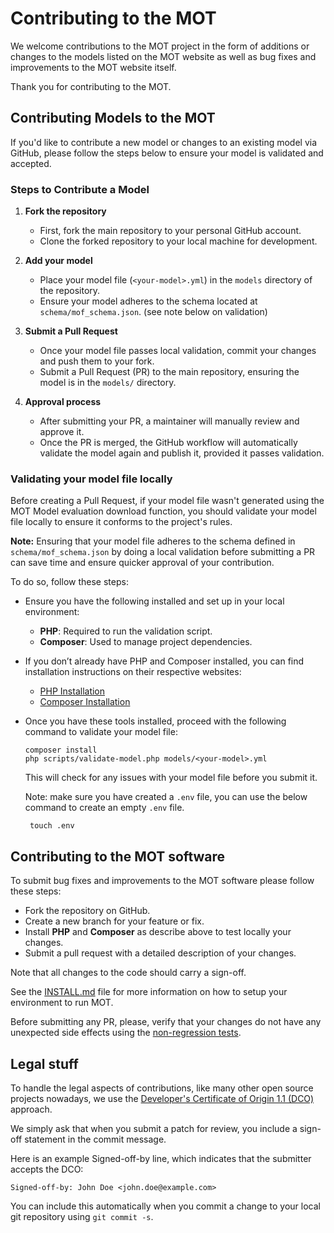 # Contributing to the MOT

We welcome contributions to the MOT project in the form of additions or changes to the models listed
on the MOT website as well as bug fixes and improvements to the MOT website itself.

Thank you for contributing to the MOT.

## Contributing Models to the MOT

If you'd like to contribute a new model or changes to an existing model via GitHub, please follow
the steps below to ensure your model is validated and accepted.

### Steps to Contribute a Model

1. **Fork the repository**
   - First, fork the main repository to your personal GitHub account. 
   - Clone the forked repository to your local machine for development.

2. **Add your model**
   - Place your model file (`<your-model>.yml`) in the `models` directory of the repository.
   - Ensure your model adheres to the schema located at `schema/mof_schema.json`. (see note below on validation)

4. **Submit a Pull Request**
   - Once your model file passes local validation, commit your changes and push them to your fork.
   - Submit a Pull Request (PR) to the main repository, ensuring the model is in the `models/` directory.
   
5. **Approval process**
   - After submitting your PR, a maintainer will manually review and approve it.
   - Once the PR is merged, the GitHub workflow will automatically validate the model again and publish it, provided it passes validation.

### Validating your model file locally

Before creating a Pull Request, if your model file wasn't generated using the MOT Model evaluation download function, you should validate your model file locally to ensure it conforms to the project's rules.

**Note:** Ensuring that your model file adheres to the schema defined in `schema/mof_schema.json` by doing a local validation before submitting a PR can save time and ensure quicker approval of your contribution.

To do so, follow these steps:

- Ensure you have the following installed and set up in your local environment:

  - **PHP**: Required to run the validation script.
  - **Composer**: Used to manage project dependencies.

- If you don’t already have PHP and Composer installed, you can find installation
instructions on their respective websites:
  - [PHP Installation](https://www.php.net/manual/en/install.php)
  - [Composer Installation](https://getcomposer.org/doc/00-intro.md)

- Once you have these tools installed, proceed with the following command to validate your model file:
   ```
  composer install
  php scripts/validate-model.php models/<your-model>.yml
   ```

  This will check for any issues with your model file before you submit it.
  
  Note: make sure you have created a `.env` file, you can use the below command to create an empty `.env` file.
  ```shell
   touch .env
  ```

## Contributing to the MOT software

To submit bug fixes and improvements to the MOT software please follow these steps:

* Fork the repository on GitHub.
* Create a new branch for your feature or fix.
* Install **PHP** and **Composer** as describe above to test locally your changes.
* Submit a pull request with a detailed description of your changes.

Note that all changes to the code should carry a sign-off.

See the [INSTALL.md](INSTALL.md) file for more information on how to setup your environment to run MOT.

Before submitting any PR, please, verify that your changes do not have any unexpected side effects using the [non-regression tests](Test_Scripts/README.md#non-regression-tests).

## Legal stuff

To handle the legal aspects of contributions, like many other
open source projects nowadays, we use the [Developer's
Certificate of Origin 1.1 (DCO)](DCO1.1.txt) approach.

We simply ask that when you submit a patch for review, you include a
sign-off statement in the commit message.

Here is an example Signed-off-by line, which indicates that the
submitter accepts the DCO:

   ```
   Signed-off-by: John Doe <john.doe@example.com>
   ```

You can include this automatically when you commit a change to your
local git repository using ``git commit -s``.
